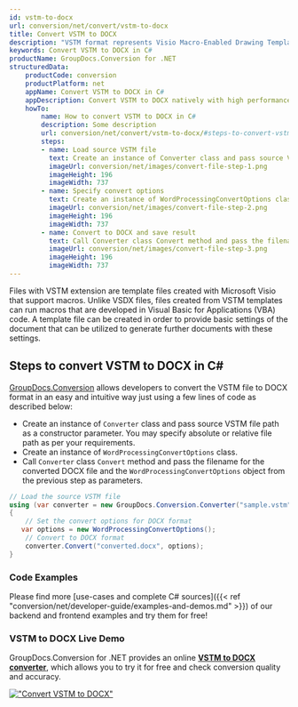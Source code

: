 ```yaml
---
id: vstm-to-docx
url: conversion/net/convert/vstm-to-docx
title: Convert VSTM to DOCX
description: "VSTM format represents Visio Macro-Enabled Drawing Template with .vstm extension. Learn how to convert VSTM to DOCX file programmatically in C# language using GroupDocs.Conversion for .NET library."
keywords: Convert VSTM to DOCX in C#
productName: GroupDocs.Conversion for .NET
structuredData:
    productCode: conversion
    productPlatform: net
    appName: Convert VSTM to DOCX in C#
    appDescription: Convert VSTM to DOCX natively with high performance using C# language and server side GroupDocs.Conversion for .NET APIs, without the use of any software like Microsoft or Open Office.
    howTo:
        name: How to convert VSTM to DOCX in C# 
        description: Some description
        url: conversion/net/convert/vstm-to-docx/#steps-to-convert-vstm-to-docx-in-c
        steps:
        - name: Load source VSTM file 
          text: Create an instance of Converter class and pass source VSTM file path as a constructor parameter. You may specify absolute or relative file path as per your requirements. 
          imageUrl: conversion/net/images/convert-file-step-1.png
          imageHeight: 196
          imageWidth: 737
        - name: Specify convert options 
          text: Create an instance of WordProcessingConvertOptions class.
          imageUrl: conversion/net/images/convert-file-step-2.png
          imageHeight: 196
          imageWidth: 737
        - name: Convert to DOCX and save result 
          text: Call Converter class Convert method and pass the filename for the converted HTML file and the WordProcessingConvertOptions object from the previous step as parameters.
          imageUrl: conversion/net/images/convert-file-step-3.png
          imageHeight: 196
          imageWidth: 737
---
```


Files with VSTM extension are template files created with Microsoft Visio that support macros. Unlike VSDX files, files created from VSTM templates can run macros that are developed in Visual Basic for Applications (VBA) code. A template file can be created in order to provide basic settings of the document that can be utilized to generate further documents with these settings.

## Steps to convert VSTM to DOCX in C#

[GroupDocs.Conversion](https://products.groupdocs.com/conversion/net) allows developers to convert the VSTM file to DOCX format in an easy and intuitive way just using a few lines of code as described below:

* Create an instance of `Converter` class and pass source VSTM file path as a constructor parameter. You may specify absolute or relative file path as per your requirements. 
* Create an instance of `WordProcessingConvertOptions` class.
* Call `Converter` class `Convert` method and pass the filename for the converted DOCX file and the `WordProcessingConvertOptions` object from the previous step as parameters.

```csharp
// Load the source VSTM file
using (var converter = new GroupDocs.Conversion.Converter("sample.vstm"))
{
    // Set the convert options for DOCX format
   var options = new WordProcessingConvertOptions();
    // Convert to DOCX format
    converter.Convert("converted.docx", options);
}
```

### Code Examples

Please find more [use-cases and complete C# sources]({{< ref "conversion/net/developer-guide/examples-and-demos.md" >}}) of our backend and frontend examples and try them for free!

### VSTM to DOCX Live Demo

GroupDocs.Conversion for .NET provides an online [**VSTM to DOCX converter**](https://products.groupdocs.app/conversion/vstm-to-docx), which allows you to try it for free and check conversion quality and accuracy.

[!["Convert VSTM to DOCX"](conversion/net/images/convert-to-docx/convert-vstm-to-docx.png)](https://products.groupdocs.app/conversion/vstm-to-docx)